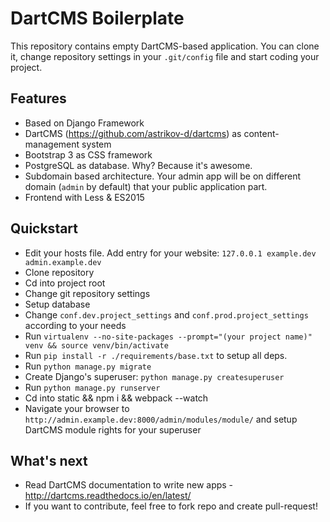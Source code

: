 DartCMS Boilerplate
===================

This repository contains empty DartCMS-based application.
You can clone it, change repository settings in your `.git/config` file and start coding your project.


Features
--------

- Based on Django Framework
- DartCMS (https://github.com/astrikov-d/dartcms) as content-management system
- Bootstrap 3 as CSS framework
- PostgreSQL as database. Why? Because it's awesome.
- Subdomain based architecture. Your admin app will be on different domain (`admin` by default) that your public application part.
- Frontend with Less & ES2015

Quickstart
----------

- Edit your hosts file. Add entry for your website: `127.0.0.1 example.dev admin.example.dev`
- Clone repository
- Cd into project root
- Change git repository settings
- Setup database
- Change `conf.dev.project_settings` and `conf.prod.project_settings` according to your needs
- Run `virtualenv --no-site-packages --prompt="(your project name)" venv && source venv/bin/activate`
- Run `pip install -r ./requirements/base.txt` to setup all deps.
- Run `python manage.py migrate`
- Create Django's superuser: `python manage.py createsuperuser`
- Run `python manage.py runserver`
- Cd into static && npm i && webpack --watch
- Navigate your browser to `http://admin.example.dev:8000/admin/modules/module/` and setup DartCMS module rights for your superuser


What's next
-----------

- Read DartCMS documentation to write new apps - http://dartcms.readthedocs.io/en/latest/
- If you want to contribute, feel free to fork repo and create pull-request!